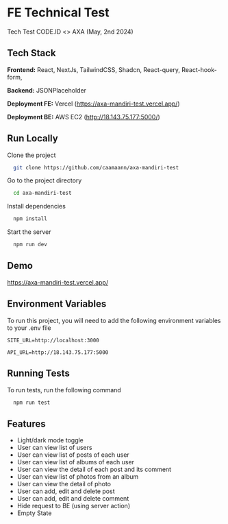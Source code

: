 # FE Technical Test

Tech Test CODE.ID <> AXA (May, 2nd 2024)

## Tech Stack

**Frontend:** React, NextJs, TailwindCSS, Shadcn, React-query, React-hook-form,

**Backend:** JSONPlaceholder

**Deployment FE:** Vercel (https://axa-mandiri-test.vercel.app/)

**Deployment BE:** AWS EC2 (http://18.143.75.177:5000/)

## Run Locally

Clone the project

```bash
  git clone https://github.com/caamaann/axa-mandiri-test
```

Go to the project directory

```bash
  cd axa-mandiri-test
```

Install dependencies

```bash
  npm install
```

Start the server

```bash
  npm run dev
```

## Demo

https://axa-mandiri-test.vercel.app/

## Environment Variables

To run this project, you will need to add the following environment variables to your .env file

`SITE_URL=http://localhost:3000`

`API_URL=http://18.143.75.177:5000`

## Running Tests

To run tests, run the following command

```bash
  npm run test
```

## Features

- Light/dark mode toggle
- User can view list of users
- User can view list of posts of each user
- User can view list of albums of each user
- User can view the detail of each post and its comment
- User can view list of photos from an album
- User can view the detail of photo
- User can add, edit and delete post
- User can add, edit and delete comment
- Hide request to BE (using server action)
- Empty State

